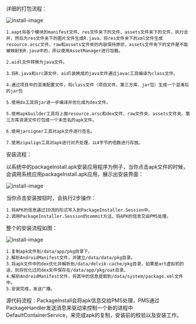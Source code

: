 详细的打包流程：

![install-image](https://github.com/xfmax/android_know/blob/master/%E5%BC%80%E5%8F%91%E5%B7%A5%E5%85%B7/image/apk_build.png)

    1.aapt将各个模块的manifest文件、res文件夹下的文件、assets文件夹下的文件，执行合并，然后为res文件夹下的图片文件生成R.java、将res文件夹下的xml文件生成resource.arsc文件，raw和assets文件夹的内容保持原状，assets文件夹下的文件是不能被映射到R.java中的，所以使用AssetManager进行加载。

    2.aidl文件转换为java文件。

    3.将R.java和src源文件、aidl装换成的java文件通过javac工具编译为class文件。

    4.通过项目中的混淆配置文件，将class文件（项目文件、第三方库、jar包）生成一个混淆后的jar包

    5.使用dx工具将jar进一步编译并优化成为dex文件。

    5.使用apkbuilder工具将上面resource.arsc和dex文件、raw文件夹、assets文件夹、第三方库资源文件打包成一个未签名的apk文件。

    6.使用jarsigner工具对apk文件进行签名。

    7.使用zipalign工具对apk进行对齐处理，以4字节的倍数进行存放。


安装流程：

以系统中的packageInstall.apk安装应用程序为例子，当你点击apk文件的时候，会调用系统应用packageInstall.apk应用，展示出安装界面：

![install-image](https://github.com/xfmax/android_know/blob/master/%E5%BC%80%E5%8F%91%E5%B7%A5%E5%85%B7/image/install_process.png)

当你点击安装按钮时，会执行2步操作：

    1.将APK的信息通过IO流的形式写入到PackageInstaller.Session中。
    2.调用PackageInstaller.Session的commit方法，将APK的信息交由PMS处理。

整个的安装流程如图：

![install-image](https://github.com/xfmax/android_know/blob/master/%E5%BC%80%E5%8F%91%E5%B7%A5%E5%85%B7/image/apk_install_structure.png)

    1.复制apk文件到/data/app/pkg目录下。
    2.解析AndroidManifest文件，并建立/data/data/pkg目录。
    3.将apk文件中的dex优化并解析到/data/delvik-cache/pkg目录，如果是art虚拟机的话，则将优化过的dex文件保存在/data/app/pkg/oat目录。
    4.解析AndroidManifest文件，将其中的信息提取到/data/system/package.xml文件中。
    5.安装完成，发送广播。

源代码流程：PackageInstall会将apk信息交给PMS处理，PMS通过PackageHandler发送消息来驱动来控制一个新的进程中DefaultContainerService，来完成apk的复制，安装前的校验以及安装工作。